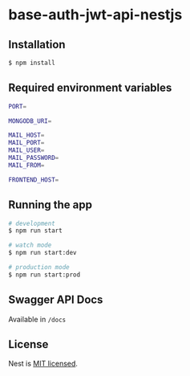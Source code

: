 # base-auth-jwt-api-nestjs

## Installation

```bash
$ npm install
```

## Required environment variables

```bash
PORT=

MONGODB_URI=

MAIL_HOST=
MAIL_PORT=
MAIL_USER=
MAIL_PASSWORD=
MAIL_FROM=

FRONTEND_HOST=
```

## Running the app

```bash
# development
$ npm run start

# watch mode
$ npm run start:dev

# production mode
$ npm run start:prod


```

## Swagger API Docs

Available in `/docs`

## License

Nest is [MIT licensed](LICENSE).

